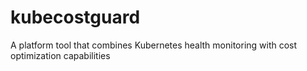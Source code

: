 # kubecostguard
A platform tool that combines Kubernetes health monitoring with cost optimization capabilities
